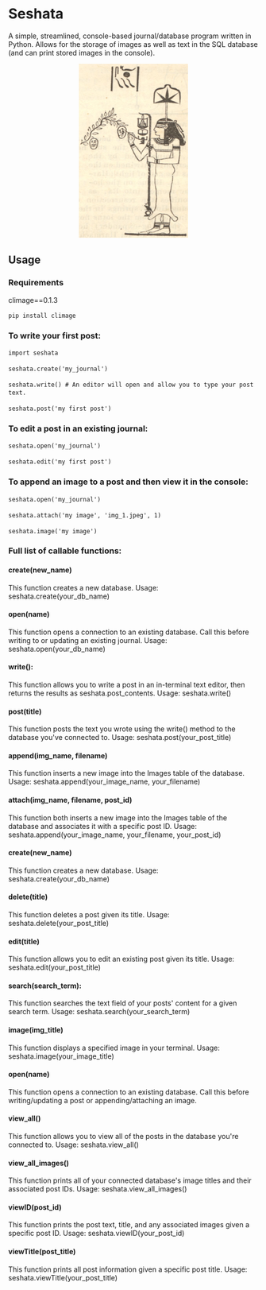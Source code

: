# Seshata
A simple, streamlined, console-based journal/database program written in Python. Allows for the storage of images as well as text in the SQL database (and can print stored images in the console).

<p align="center">
<img src="https://raw.githubusercontent.com/ian-nai/seshata/main/seshata.jpg" height="350" width="220">
</p>

## Usage

### Requirements
climage==0.1.3
```
pip install climage
```

### To write your first post:

```
import seshata

seshata.create('my_journal')

seshata.write() # An editor will open and allow you to type your post text.

seshata.post('my first post')

```

### To edit a post in an existing journal:

```
seshata.open('my_journal') 

seshata.edit('my first post')

```
### To append an image to a post and then view it in the console:

```
seshata.open('my_journal') 

seshata.attach('my image', 'img_1.jpeg', 1)

seshata.image('my image')

```
### Full list of callable functions:

#### create(new_name)
This function creates a new database. Usage: seshata.create(your_db_name)

#### open(name)
This function opens a connection to an existing database. Call this before writing to or updating
an existing journal. Usage: seshata.open(your_db_name)
       
#### write():
This function allows you to write a post in an in-terminal text editor, then returns the results as seshata.post_contents.
Usage: seshata.write()
        
#### post(title)
This function posts the text you wrote using the write() method to the database you've connected to.
Usage: seshata.post(your_post_title) 

#### append(img_name, filename)
This function inserts a new image into the Images table of the database.
Usage: seshata.append(your_image_name, your_filename)

#### attach(img_name, filename, post_id)
This function both inserts a new image into the Images table of the database and associates it with a specific post ID.
Usage: seshata.append(your_image_name, your_filename, your_post_id)

#### create(new_name)
This function creates a new database. Usage: seshata.create(your_db_name)

#### delete(title)
This function deletes a post given its title. Usage: seshata.delete(your_post_title)

#### edit(title)
This function allows you to edit an existing post given its title. Usage: seshata.edit(your_post_title)

#### search(search_term):
This function searches the text field of your posts' content for a given search term.
Usage: seshata.search(your_search_term)

#### image(img_title)
This function displays a specified image in your terminal. Usage: seshata.image(your_image_title)

#### open(name)
This function opens a connection to an existing database. Call this before writing/updating a post or appending/attaching an image.

#### view_all()
This function allows you to view all of the posts in the database you're connected to. 
Usage: seshata.view_all() 

#### view_all_images()
This function prints all of your connected database's image titles and their associated post IDs.
Usage: seshata.view_all_images()

#### viewID(post_id)
This function prints the post text, title, and any associated images given a specific post ID.
Usage: seshata.viewID(your_post_id)

#### viewTitle(post_title)
This function prints all post information given a specific post title.
Usage: seshata.viewTitle(your_post_title)



